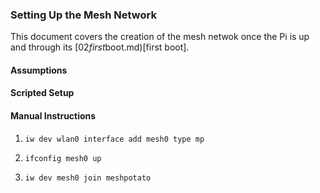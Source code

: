 <h3>Setting Up the Mesh Network</h3>

<p>This document covers the creation of the mesh netwok once the Pi is up
and through its [02<em>first</em>boot.md)[first boot].</p>

<h4>Assumptions</h4>

<h4>Scripted Setup</h4>

<h4>Manual Instructions</h4>

<ol>
<li><p><code>iw dev wlan0 interface add mesh0 type mp</code></p></li>
<li><p><code>ifconfig mesh0 up</code></p></li>
<li><p><code>iw dev mesh0 join meshpotato</code></p></li>
</ol>
